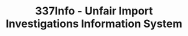 ---
bigquery: https://console.cloud.google.com/bigquery?p=patents-public-data&d=usitc_investigations&page=dataset&project=sheets-management-319211
citation: US International Trade Commission 337Info Unfair Import Investigations Information
  System
contributors:
- US International Trade Comission
cost: None
description: US International Trade Commission 337Info Unfair Import Investigations
  Information System contains data on investigations done under Section 337. Section
  337 declares the infringement of certain statutory intellectual property rights
  and other forms of unfair competition in import trade to be unlawful practices.
  Most Section 337 investigations involve allegations of patent or registered trademark
  infringement.
documentation: FAQ and tutorial available on the site
last_edit: Mon, 19 Jun 2023 16:35:39 GMT
location: https://pubapps2.usitc.gov/337external/
maintained_by: US International Trade Comission
open_access: 'FALSE'
schema_fields:
- teoProceedingInvolved
- lastUpdated
- finalIdOnViolationDue
- gcAttorney
- aljAssigned
- patentNumber
- teoIdIssueDate
- scheduledStartDateEvidHear
- issueDateOtherNonFinal
- docketNo
- patentNumbers
- internalRemand
- finalDetNoViolation
- id
- copyrightNumbers
- finalDetViolation
- dateComplaintFiled
- teoIdDueDate
- currentStatus
- currentActiveALJ
- invUnfairAct
- endDateMarkmanHearing
- scheduledEndDateEvidHear
- trademarkNumbers
- respondent
- actualStartDateEvidHear
- htsNumbers
- investigationType
- investigationTermDate
- dateCreated
- actualEndDateEvidHear
- investigationNo
- ouiiAttorney
- cafcAppeals
- finalIdOnViolationIssue
- startDateMarkmanHearing
- markmanHearing
- ouiiParticipation
- title
- dateOfPublicationFrNotice
- publication_number
- teoReliefGranted
- complainant
- targetDate
shortname: unfair_import_investigations
tags:
- import
- legal
- trade
timeframe: 2008-2021 (prior to 2008 downloadable as a JSON file)
title: 337Info - Unfair Import Investigations Information System
uuid: 2721f5ec-e599-4890-9265-9706719fc71e
versioning: 'FALSE'
---